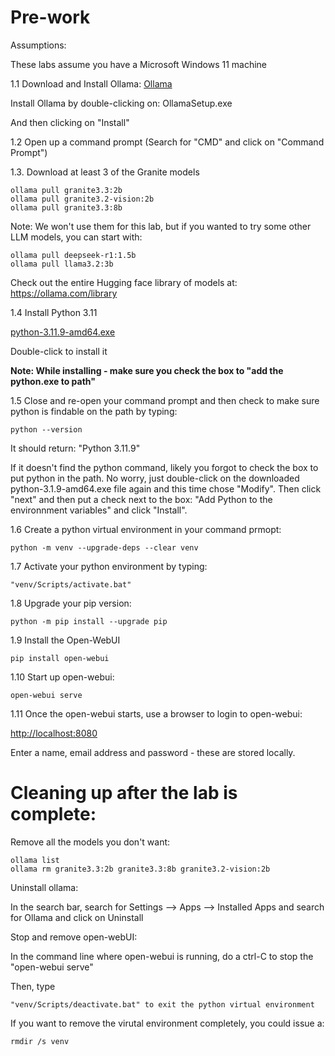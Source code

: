 # Pre-work

Assumptions:

These labs assume you have a Microsoft Windows 11 machine

1.1 Download and Install Ollama:
[Ollama](https://ollama.com/download/windows)

Install Ollama by double-clicking on: OllamaSetup.exe

And then clicking on "Install"

1.2 Open up a command prompt (Search for "CMD" and click on "Command Prompt")

1.3. Download at least 3 of the Granite models
```shell
ollama pull granite3.3:2b
ollama pull granite3.2-vision:2b
ollama pull granite3.3:8b
```
Note: We won't use them for this lab, but if you wanted to try some other LLM models, you can start with:
```shell
ollama pull deepseek-r1:1.5b
ollama pull llama3.2:3b
```
Check out the entire Hugging face library of models at: https://ollama.com/library

1.4 Install Python 3.11

[python-3.11.9-amd64.exe](https://www.python.org/ftp/python/3.11.9/python-3.11.9-amd64.exe)

Double-click to install it

**Note: While installing - make sure you check the box to "add the python.exe to path"**

1.5 Close and re-open your command prompt and then check to make sure python is findable on the path by typing:
```shell
python --version
```
It should return: "Python 3.11.9"

If it doesn't find the python command, likely you forgot to check the box to put python in the path.  No worry, just double-click on the downloaded python-3.1.9-amd64.exe file again and this time chose "Modify".  Then click "next" and then put a check next to the box: "Add Python to the environnment variables" and click "Install".

1.6 Create a python virtual environment in your command prmopt:
```shell
python -m venv --upgrade-deps --clear venv
```

1.7 Activate your python environment by typing:
```shell
"venv/Scripts/activate.bat"
```

1.8 Upgrade your pip version:
```shell
python -m pip install --upgrade pip
```

1.9 Install the Open-WebUI
```shell
pip install open-webui
```

1.10 Start up open-webui:
```shell
open-webui serve
```

1.11 Once the open-webui starts, use a browser to login to open-webui:

[http://localhost:8080](http://localhost:8080)

Enter a name, email address and password - these are stored locally.

# Cleaning up after the lab is complete:

Remove all the models you don't want:
```shell
ollama list
ollama rm granite3.3:2b granite3.3:8b granite3.2-vision:2b
```

Uninstall ollama:

In the search bar, search for Settings --> Apps --> Installed Apps and search for Ollama and click on Uninstall

Stop and remove open-webUI:

In the command line where open-webui is running, do a ctrl-C to stop the "open-webui serve"

Then, type 
```shell
"venv/Scripts/deactivate.bat" to exit the python virtual environment
```
If you want to remove the virutal environment completely, you could issue a:
```shell
rmdir /s venv
```


